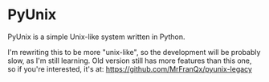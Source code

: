 # PyUnix
PyUnix is a simple Unix-like system written in Python.

I'm rewriting this to be more "unix-like", so the development will be probably slow, as I'm still learning.
Old version still has more features than this one, so if you're interested, it's at:
https://github.com/MrFranQx/pyunix-legacy
